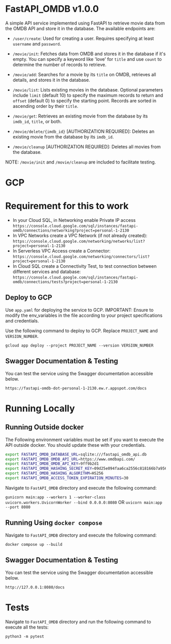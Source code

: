 # FastAPI_OMDB v1.0.0

A simple API service implemented using FastAPI to retrieve movie data from the OMDB API and store it in the database. The available endpoints are:

- `/user/create`: Used for creating a user. Requires specifying at least `username` and `password`.

- `/movie/init`: Fetches data from OMDB and stores it in the database if it's empty. You can specify a keyword like 'love' for `title` and use `count` to determine the number of records to retrieve.

- `/movie/add`: Searches for a movie by its `title` on OMDB, retrieves all details, and stores it in the database.

- `/movie/list`: Lists existing movies in the database. Optional parameters include `limit` (default 10) to specify the maximum records to return and `offset` (default 0) to specify the starting point. Records are sorted in ascending order by their `title`.

- `/movie/get`: Retrieves an existing movie from the database by its `imdb_id`, `title`, or both.

- `/movie/delete/{imdb_id}` [AUTHORIZATION REQUIRED]: Deletes an existing movie from the database by its `imdb_id`.

- `/movie/cleanup` [AUTHORIZATION REQUIRED]: Deletes all movies from the database.

NOTE: `/movie/init` and `/movie/cleanup` are included to facilitate testing.

# GCP

# Requirement for this to work

- In your Cloud SQL, in Networking enable Private IP access
  `https://console.cloud.google.com/sql/instances/fastapi-omdb/connections/networking?project=personal-1-2130`
- In VPC Networks create a VPC Network (if not already created):
  `https://console.cloud.google.com/networking/networks/list?project=personal-1-2130`
- In Serverless VPC Access create a Connector:
  `https://console.cloud.google.com/networking/connectors/list?project=personal-1-2130`
- In Cloud SQL create a Connectivity Test, to test connection between different services and database:
  `https://console.cloud.google.com/sql/instances/fastapi-omdb/connections/tests?project=personal-1-2130`

## Deploy to GCP

Use `app.yaml` for deploying the service to GCP. IMPORTANT: Ensure to modify the env_variables in the file according to your project specifications and credentials.

Use the following command to deploy to GCP. Replace `PROJECT_NAME` and `VERSION_NUMBER`.

`gcloud app deploy --project PROJECT_NAME --version VERSION_NUMBER`

## Swagger Documentation & Testing

You can test the service using the Swagger documentation accessible below.

`https://fastapi-omdb-dot-personal-1-2130.ew.r.appspot.com/docs`

# Running Locally

## Running Outside docker

The Following environment variables must be set if you want to execute the API outside docker. You should update these with your credentials.

```sh
export FASTAPI_OMDB_DATABASE_URL=sqlite:///fastapi_omdb_api.db
export FASTAPI_OMDB_OMDB_API_URL=https://www.omdbapi.com/
export FASTAPI_OMDB_OMDB_API_KEY=9ff9b2d1
export FASTAPI_OMDB_HASHING_SECRET_KEY=09d25e094faa6ca2556c818166b7a9563b93f7099f6f0f4caa6cf63b88e8d3e7
export FASTAPI_OMDB_HASHING_ALGORITHM=HS256
export FASTAPI_OMDB_ACCESS_TOKEN_EXPIRATION_MINUTES=30
```

Navigate to `FastAPI_OMDB` directory and execute the following command:

`gunicorn main:app --workers 1 --worker-class uvicorn.workers.UvicornWorker --bind 0.0.0.0:8080`
OR
`uvicorn main:app --port 8080`

## Running Using `docker compose`

Navigate to `FastAPI_OMDB` directory and execute the following command:

`docker compose up --build`

## Swagger Documentation & Testing

You can test the service using the Swagger documentation accessible below.

`http://127.0.0.1:8080/docs`

# Tests

Navigate to `FastAPI_OMDB` directory and run the following command to execute all the tests:

`python3 -m pytest`

